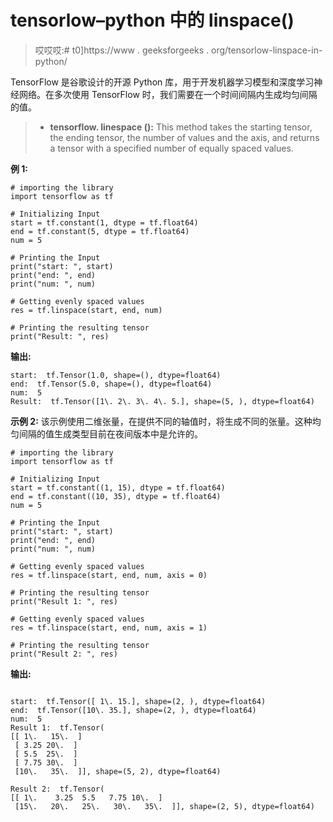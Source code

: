 # tensorlow–python 中的 linspace()

> 哎哎哎:# t0]https://www . geeksforgeeks . org/tensorlow-linspace-in-python/

TensorFlow 是谷歌设计的开源 Python 库，用于开发机器学习模型和深度学习神经网络。在多次使用 TensorFlow 时，我们需要在一个时间间隔内生成均匀间隔的值。

> *   **tensorflow. linespace ():** This method takes the starting tensor, the ending tensor, the number of values and the axis, and returns a tensor with a specified number of equally spaced values.

**例 1:**

```
# importing the library
import tensorflow as tf

# Initializing Input
start = tf.constant(1, dtype = tf.float64)
end = tf.constant(5, dtype = tf.float64)
num = 5

# Printing the Input
print("start: ", start)
print("end: ", end)
print("num: ", num)

# Getting evenly spaced values
res = tf.linspace(start, end, num)

# Printing the resulting tensor
print("Result: ", res)
```

**输出:**

```
start:  tf.Tensor(1.0, shape=(), dtype=float64)
end:  tf.Tensor(5.0, shape=(), dtype=float64)
num:  5
Result:  tf.Tensor([1\. 2\. 3\. 4\. 5.], shape=(5, ), dtype=float64)

```

**示例 2:** 该示例使用二维张量，在提供不同的轴值时，将生成不同的张量。这种均匀间隔的值生成类型目前在夜间版本中是允许的。

```
# importing the library
import tensorflow as tf

# Initializing Input
start = tf.constant((1, 15), dtype = tf.float64)
end = tf.constant((10, 35), dtype = tf.float64)
num = 5

# Printing the Input
print("start: ", start)
print("end: ", end)
print("num: ", num)

# Getting evenly spaced values
res = tf.linspace(start, end, num, axis = 0)

# Printing the resulting tensor
print("Result 1: ", res)

# Getting evenly spaced values
res = tf.linspace(start, end, num, axis = 1)

# Printing the resulting tensor
print("Result 2: ", res)
```

**输出:**

```

start:  tf.Tensor([ 1\. 15.], shape=(2, ), dtype=float64)
end:  tf.Tensor([10\. 35.], shape=(2, ), dtype=float64)
num:  5
Result 1:  tf.Tensor(
[[ 1\.   15\.  ]
 [ 3.25 20\.  ]
 [ 5.5  25\.  ]
 [ 7.75 30\.  ]
 [10\.   35\.  ]], shape=(5, 2), dtype=float64)

Result 2:  tf.Tensor(
[[ 1\.    3.25  5.5   7.75 10\.  ]
 [15\.   20\.   25\.   30\.   35\.  ]], shape=(2, 5), dtype=float64)

```